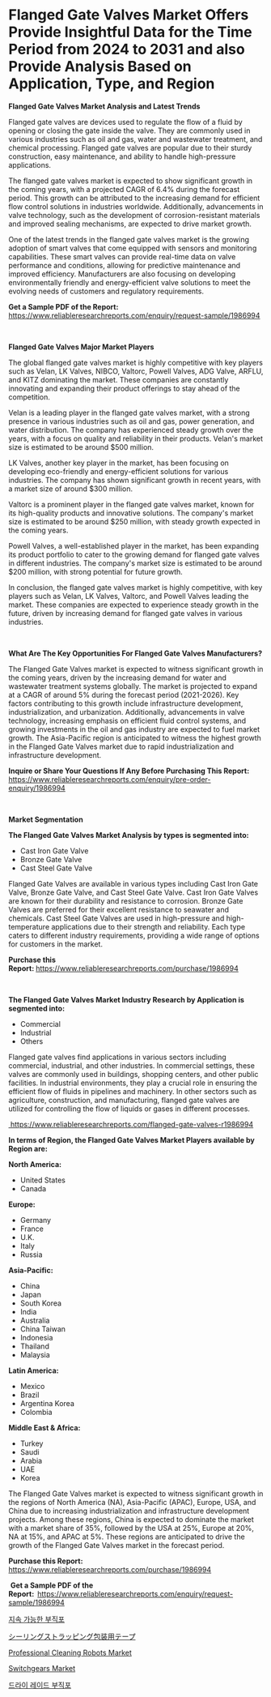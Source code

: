 <p><h1>Flanged Gate Valves Market Offers Provide Insightful Data for the Time Period from 2024 to 2031 and also Provide Analysis Based on Application, Type, and Region</h1></p><p><strong>Flanged Gate Valves Market Analysis and Latest Trends</strong></p>
<p><p>Flanged gate valves are devices used to regulate the flow of a fluid by opening or closing the gate inside the valve. They are commonly used in various industries such as oil and gas, water and wastewater treatment, and chemical processing. Flanged gate valves are popular due to their sturdy construction, easy maintenance, and ability to handle high-pressure applications.</p><p>The flanged gate valves market is expected to show significant growth in the coming years, with a projected CAGR of 6.4% during the forecast period. This growth can be attributed to the increasing demand for efficient flow control solutions in industries worldwide. Additionally, advancements in valve technology, such as the development of corrosion-resistant materials and improved sealing mechanisms, are expected to drive market growth.</p><p>One of the latest trends in the flanged gate valves market is the growing adoption of smart valves that come equipped with sensors and monitoring capabilities. These smart valves can provide real-time data on valve performance and conditions, allowing for predictive maintenance and improved efficiency. Manufacturers are also focusing on developing environmentally friendly and energy-efficient valve solutions to meet the evolving needs of customers and regulatory requirements.</p></p>
<p><strong>Get a Sample PDF of the Report:&nbsp;</strong> <a href="https://www.reliableresearchreports.com/enquiry/request-sample/1986994">https://www.reliableresearchreports.com/enquiry/request-sample/1986994</a></p>
<p>&nbsp;</p>
<p><strong>Flanged Gate Valves Major Market Players</strong></p>
<p><p>The global flanged gate valves market is highly competitive with key players such as Velan, LK Valves, NIBCO, Valtorc, Powell Valves, ADG Valve, ARFLU, and KITZ dominating the market. These companies are constantly innovating and expanding their product offerings to stay ahead of the competition.</p><p>Velan is a leading player in the flanged gate valves market, with a strong presence in various industries such as oil and gas, power generation, and water distribution. The company has experienced steady growth over the years, with a focus on quality and reliability in their products. Velan's market size is estimated to be around $500 million.</p><p>LK Valves, another key player in the market, has been focusing on developing eco-friendly and energy-efficient solutions for various industries. The company has shown significant growth in recent years, with a market size of around $300 million.</p><p>Valtorc is a prominent player in the flanged gate valves market, known for its high-quality products and innovative solutions. The company's market size is estimated to be around $250 million, with steady growth expected in the coming years.</p><p>Powell Valves, a well-established player in the market, has been expanding its product portfolio to cater to the growing demand for flanged gate valves in different industries. The company's market size is estimated to be around $200 million, with strong potential for future growth.</p><p>In conclusion, the flanged gate valves market is highly competitive, with key players such as Velan, LK Valves, Valtorc, and Powell Valves leading the market. These companies are expected to experience steady growth in the future, driven by increasing demand for flanged gate valves in various industries.</p></p>
<p>&nbsp;</p>
<p><strong>What Are The Key Opportunities For Flanged Gate Valves Manufacturers?</strong></p>
<p><p>The Flanged Gate Valves market is expected to witness significant growth in the coming years, driven by the increasing demand for water and wastewater treatment systems globally. The market is projected to expand at a CAGR of around 5% during the forecast period (2021-2026). Key factors contributing to this growth include infrastructure development, industrialization, and urbanization. Additionally, advancements in valve technology, increasing emphasis on efficient fluid control systems, and growing investments in the oil and gas industry are expected to fuel market growth. The Asia-Pacific region is anticipated to witness the highest growth in the Flanged Gate Valves market due to rapid industrialization and infrastructure development.</p></p>
<p><strong>Inquire or Share Your Questions If Any Before Purchasing This Report:</strong> <a href="https://www.reliableresearchreports.com/enquiry/pre-order-enquiry/1986994">https://www.reliableresearchreports.com/enquiry/pre-order-enquiry/1986994</a></p>
<p>&nbsp;</p>
<p><strong>Market Segmentation</strong></p>
<p><strong>The Flanged Gate Valves Market Analysis by types is segmented into:</strong></p>
<p><ul><li>Cast Iron Gate Valve</li><li>Bronze Gate Valve</li><li>Cast Steel Gate Valve</li></ul></p>
<p><p>Flanged Gate Valves are available in various types including Cast Iron Gate Valve, Bronze Gate Valve, and Cast Steel Gate Valve. Cast Iron Gate Valves are known for their durability and resistance to corrosion. Bronze Gate Valves are preferred for their excellent resistance to seawater and chemicals. Cast Steel Gate Valves are used in high-pressure and high-temperature applications due to their strength and reliability. Each type caters to different industry requirements, providing a wide range of options for customers in the market.</p></p>
<p><strong>Purchase this Report:&nbsp;</strong><a href="https://www.reliableresearchreports.com/purchase/1986994">https://www.reliableresearchreports.com/purchase/1986994</a></p>
<p>&nbsp;</p>
<p><strong>The Flanged Gate Valves Market Industry Research by Application is segmented into:</strong></p>
<p><ul><li>Commercial</li><li>Industrial</li><li>Others</li></ul></p>
<p><p>Flanged gate valves find applications in various sectors including commercial, industrial, and other industries. In commercial settings, these valves are commonly used in buildings, shopping centers, and other public facilities. In industrial environments, they play a crucial role in ensuring the efficient flow of fluids in pipelines and machinery. In other sectors such as agriculture, construction, and manufacturing, flanged gate valves are utilized for controlling the flow of liquids or gases in different processes.</p></p>
<p><a href="https://www.reliableresearchreports.com/flanged-gate-valves-r1986994">&nbsp;https://www.reliableresearchreports.com/flanged-gate-valves-r1986994</a></p>
<p><strong>In terms of Region, the Flanged Gate Valves Market Players available by Region are:</strong></p>
<p>
    <p> <strong> North America: </strong>
        <ul>
            <li>United States</li>
            <li>Canada</li>
        </ul>
        </p> 
    <p> <strong> Europe: </strong>
        <ul>
            <li>Germany</li>
            <li>France</li>
            <li>U.K.</li>
            <li>Italy</li>
            <li>Russia</li>
        </ul>
        </p> 
    <p> <strong> Asia-Pacific: </strong>
        <ul>
            <li>China</li>
            <li>Japan</li>
            <li>South Korea</li>
            <li>India</li>
            <li>Australia</li>
            <li>China Taiwan</li>
            <li>Indonesia</li>
            <li>Thailand</li>
            <li>Malaysia</li>
        </ul>
        </p> 
    <p> <strong> Latin America: </strong>
        <ul>
            <li>Mexico</li>
            <li>Brazil</li>
            <li>Argentina Korea</li>
            <li>Colombia</li>
        </ul>
        </p> 
    <p> <strong> Middle East & Africa: </strong>
        <ul>
            <li>Turkey</li>
            <li>Saudi</li>
            <li>Arabia</li>
            <li>UAE</li>
            <li>Korea</li>
        </ul>
    </p>
    </p>
<p><p>The Flanged Gate Valves market is expected to witness significant growth in the regions of North America (NA), Asia-Pacific (APAC), Europe, USA, and China due to increasing industrialization and infrastructure development projects. Among these regions, China is expected to dominate the market with a market share of 35%, followed by the USA at 25%, Europe at 20%, NA at 15%, and APAC at 5%. These regions are anticipated to drive the growth of the Flanged Gate Valves market in the forecast period.</p></p>
<p><strong>Purchase this Report: </strong><a href="https://www.reliableresearchreports.com/purchase/1986994">https://www.reliableresearchreports.com/purchase/1986994</a></p>
<p>&nbsp;<strong>Get a Sample PDF of the Report:&nbsp;&nbsp;</strong><a href="https://www.reliableresearchreports.com/enquiry/request-sample/1986994">https://www.reliableresearchreports.com/enquiry/request-sample/1986994</a></p>
<p><strong></strong></p>
<p><p><a href="https://github.com/idcefvhkdut6/Market-Research-Report-List-2/blob/main/7562654169731.md">지속 가능한 부직포</a></p><p><a href="https://github.com/mm14022023/Market-Research-Report-List-2/blob/main/4291157158223.md">シーリングストラッピング包装用テープ</a></p><p><a href="https://github.com/caicuccucga/Market-Research-Report-List-1/blob/main/professional-cleaning-robots-market.md">Professional Cleaning Robots Market</a></p><p><a href="https://github.com/BryceTownsendr/Market-Research-Report-List-5/blob/main/switchgears-market.md">Switchgears Market</a></p><p><a href="https://github.com/AlexanderElliott1993/Market-Research-Report-List-1/blob/main/6645014169730.md">드라이 레이드 부직포</a></p></p>
